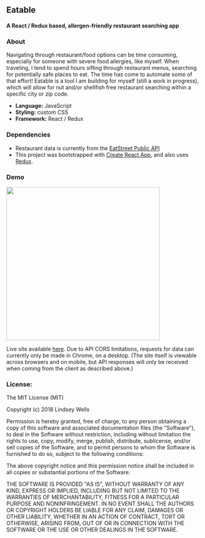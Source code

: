 ## Eatable
#### A React / Redux based, allergen-friendly restaurant searching app

### About

Navigating through restaurant/food options can be time consuming, especially for someone with severe food allergies, like myself. When traveling, I tend to spend hours sifting through restaurant menus, searching for potentially safe places to eat.  The time has come to automate some of that effort!  Eatable is a tool I am building for myself (still a work in progress), which will allow for nut and/or shellfish free restaurant searching within a specific city or zip code.

  - **Language:** JavaScript
  - **Styling:** custom CSS
  - **Framework:** React / Redux


###  Dependencies

- Restaurant data is currently from the [EatStreet Public API](https://developers.eatstreet.com)
 - This project was bootstrapped with [Create React App](https://github.com/facebookincubator/create-react-app), and also uses [Redux](https://redux.js.org/).


### Demo

<img src="https://thumbs.gfycat.com/LameFondBagworm-size_restricted.gif" width="400">

Live site available [here](https://dashboard.heroku.com/apps/eatable-app).  Due to API CORS limitations, requests for data can currently only be made in Chrome, on a desktop.  (The site itself is viewable across browsers and on mobile, but API responses will only be received when coming from the client as described above.)


### License:
The MIT License (MIT)

Copyright (c) 2018 Lindsey Wells

Permission is hereby granted, free of charge, to any person obtaining a copy of this software and associated documentation files (the "Software"), to deal in the Software without restriction, including without limitation the rights to use, copy, modify, merge, publish, distribute, sublicense, and/or sell copies of the Software, and to permit persons to whom the Software is furnished to do so, subject to the following conditions:

The above copyright notice and this permission notice shall be included in all copies or substantial portions of the Software.

THE SOFTWARE IS PROVIDED "AS IS", WITHOUT WARRANTY OF ANY KIND, EXPRESS OR IMPLIED, INCLUDING BUT NOT LIMITED TO THE WARRANTIES OF MERCHANTABILITY, FITNESS FOR A PARTICULAR PURPOSE AND NONINFRINGEMENT. IN NO EVENT SHALL THE AUTHORS OR COPYRIGHT HOLDERS BE LIABLE FOR ANY CLAIM, DAMAGES OR OTHER LIABILITY, WHETHER IN AN ACTION OF CONTRACT, TORT OR OTHERWISE, ARISING FROM, OUT OF OR IN CONNECTION WITH THE SOFTWARE OR THE USE OR OTHER DEALINGS IN THE SOFTWARE.




 

